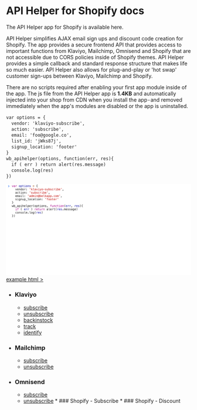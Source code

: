 # API Helper for Shopify docs

The API Helper app for Shopify is available here.

API Helper simplifies AJAX email sign ups and discount code creation for Shopify. The app provides a secure frontend API that provides access to important functions from Klaviyo, Mailchimp, Omnisend and Shopify that are not accessible due to CORS policies inside of Shopify themes. API Helper provides a simple callback and standard response structure that makes life so much easier. API Helper also allows for plug-and-play or 'hot swap' customer sign-ups between Klaviyo, Mailchimp and Shopify.

There are no scripts required after enabling your first app module inside of the app. The js file from the API Helper app is __1.4KB__ and automatically injected into your shop from CDN when you install the app - and removed immediately when the app's modules are disabled or the app is uninstalled.

```
var options = {
  vendor: 'klaviyo-subscribe',
  action: 'subscribe',
  email: 'foo@google.co',
  list_id: 'jWks87j',
  signup_location: 'footer'
}
wb_apihelper(options, function(err, res){
  if ( err ) return alert(res.message)
  console.log(res)
})
```
![alt text](Klaviyo/shopify-api-helpers-klaviyo-subscribe.gif)
[example html >](example.html)

* ### Klaviyo
  * [subscribe](/Klaviyo/subscribe.md)
  * [unsubscribe](/Klaviyo/unsubscribe.md)
  * [backinstock](/Klaviyo/backinstock.md)
  * [track](/Klaviyo/track.md)
  * [identify](/Klaviyo/identify.md)
* ### Mailchimp
  * [subscribe](/Mailchimp/subscribe.md)
  * [unsubscribe](/Mailchimp/unsubscribe.md)
* ### Omnisend
  * [subscribe](/Omnisend/subscribe.md)
  * [unsubscribe](/Omnisend/unsubscribe.md)
* ### Shopify \- Subscribe
* ### Shopify \- Discount
